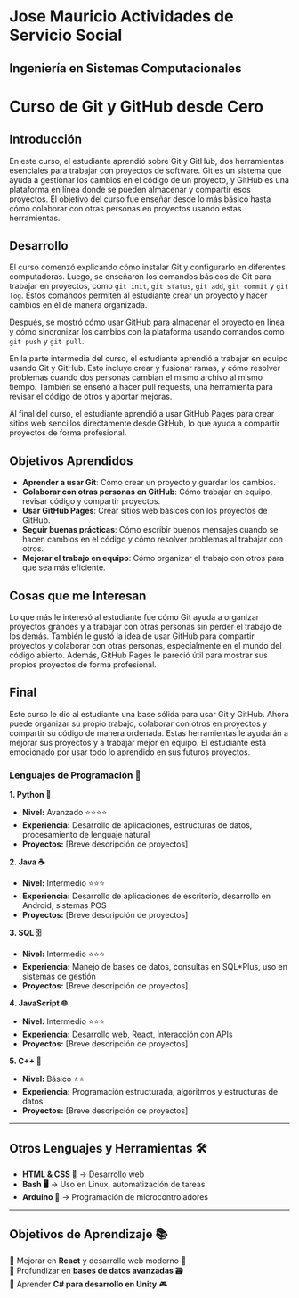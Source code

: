 # Jose Mauricio Actividades de Servicio Social



## Ingeniería en Sistemas Computacionales 

# Curso de Git y GitHub desde Cero

## Introducción

En este curso, el estudiante aprendió sobre Git y GitHub, dos herramientas esenciales para trabajar con proyectos de software. Git es un sistema que ayuda a gestionar los cambios en el código de un proyecto, y GitHub es una plataforma en línea donde se pueden almacenar y compartir esos proyectos. El objetivo del curso fue enseñar desde lo más básico hasta cómo colaborar con otras personas en proyectos usando estas herramientas.

## Desarrollo

El curso comenzó explicando cómo instalar Git y configurarlo en diferentes computadoras. Luego, se enseñaron los comandos básicos de Git para trabajar en proyectos, como `git init`, `git status`, `git add`, `git commit` y `git log`. Estos comandos permiten al estudiante crear un proyecto y hacer cambios en él de manera organizada.

Después, se mostró cómo usar GitHub para almacenar el proyecto en línea y cómo sincronizar los cambios con la plataforma usando comandos como `git push` y `git pull`.

En la parte intermedia del curso, el estudiante aprendió a trabajar en equipo usando Git y GitHub. Esto incluye crear y fusionar ramas, y cómo resolver problemas cuando dos personas cambian el mismo archivo al mismo tiempo. También se enseñó a hacer pull requests, una herramienta para revisar el código de otros y aportar mejoras.

Al final del curso, el estudiante aprendió a usar GitHub Pages para crear sitios web sencillos directamente desde GitHub, lo que ayuda a compartir proyectos de forma profesional.

## Objetivos Aprendidos

- **Aprender a usar Git**: Cómo crear un proyecto y guardar los cambios.
- **Colaborar con otras personas en GitHub**: Cómo trabajar en equipo, revisar código y compartir proyectos.
- **Usar GitHub Pages**: Crear sitios web básicos con los proyectos de GitHub.
- **Seguir buenas prácticas**: Cómo escribir buenos mensajes cuando se hacen cambios en el código y cómo resolver problemas al trabajar con otros.
- **Mejorar el trabajo en equipo**: Cómo organizar el trabajo con otros para que sea más eficiente.

## Cosas que me Interesan

Lo que más le interesó al estudiante fue cómo Git ayuda a organizar proyectos grandes y a trabajar con otras personas sin perder el trabajo de los demás. También le gustó la idea de usar GitHub para compartir proyectos y colaborar con otras personas, especialmente en el mundo del código abierto. Además, GitHub Pages le pareció útil para mostrar sus propios proyectos de forma profesional.

## Final

Este curso le dio al estudiante una base sólida para usar Git y GitHub. Ahora puede organizar su propio trabajo, colaborar con otros en proyectos y compartir su código de manera ordenada. Estas herramientas le ayudarán a mejorar sus proyectos y a trabajar mejor en equipo. El estudiante está emocionado por usar todo lo aprendido en sus futuros proyectos.

### Lenguajes de Programación 🚀

**1. Python 🐍**  
- **Nivel:** Avanzado ⭐⭐⭐⭐  
- **Experiencia:** Desarrollo de aplicaciones, estructuras de datos, procesamiento de lenguaje natural  
- **Proyectos:** [Breve descripción de proyectos]  

**2. Java ☕**  
- **Nivel:** Intermedio ⭐⭐⭐  
- **Experiencia:** Desarrollo de aplicaciones de escritorio, desarrollo en Android, sistemas POS  
- **Proyectos:** [Breve descripción de proyectos]  

**3. SQL 🗄️**  
- **Nivel:** Intermedio ⭐⭐⭐  
- **Experiencia:** Manejo de bases de datos, consultas en SQL*Plus, uso en sistemas de gestión  
- **Proyectos:** [Breve descripción de proyectos]  

**4. JavaScript 🌐**  
- **Nivel:** Intermedio ⭐⭐⭐  
- **Experiencia:** Desarrollo web, React, interacción con APIs  
- **Proyectos:** [Breve descripción de proyectos]  

**5. C++ 🔵**  
- **Nivel:** Básico ⭐⭐  
- **Experiencia:** Programación estructurada, algoritmos y estructuras de datos  
- **Proyectos:** [Breve descripción de proyectos]  

---

## Otros Lenguajes y Herramientas 🛠️
- **HTML & CSS 🎨** → Desarrollo web  
- **Bash 🖥️** → Uso en Linux, automatización de tareas  
- **Arduino 🤖** → Programación de microcontroladores  

---

## Objetivos de Aprendizaje 📚
📌 Mejorar en **React** y desarrollo web moderno 🚀  
📌 Profundizar en **bases de datos avanzadas** 🗃️  
📌 Aprender **C# para desarrollo en Unity** 🎮  

